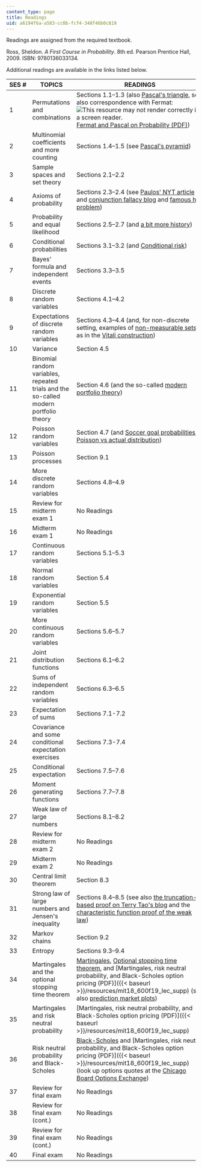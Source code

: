```yaml
---
content_type: page
title: Readings
uid: a6194f6a-a583-cc0b-fcf4-348f46b0c819
---
```


Readings are assigned from the required textbook.

Ross, Sheldon. _A First Course in Probability_. 8th ed. Pearson Prentice Hall, 2009. ISBN: 9780136033134.

Additional readings are available in the links listed below.

| SES # | TOPICS | READINGS |
| --- | --- | --- |
| 1 | Permutations and combinations | Sections 1.1–1.3 (also [Pascal's triangle](https://en.wikipedia.org/wiki/Pascal's_triangle), see also correspondence with Fermat: ![This resource may not render correctly in a screen reader.](/images/inacessible.gif)[Fermat and Pascal on Probability (PDF)](http://www.york.ac.uk/depts/maths/histstat/pascal.pdf)) |
| 2 | Multinomial coefficients and more counting | Sections 1.4–1.5 (see [Pascal's pyramid](http://en.wikipedia.org/wiki/Pascal's_pyramid)) |
| 3 | Sample spaces and set theory | Sections 2.1–2.2 |
| 4 | Axioms of probability | Sections 2.3–2.4 (see [Paulos' NYT article](http://opinionator.blogs.nytimes.com/2010/10/24/stories-vs-statistics/) and [conjunction fallacy blog](https://fs.blog/2016/09/bias-conjunction-fallacy/) and [famous hat problem](http://mathforum.org/library/drmath/view/56505.html)) |
| 5 | Probability and equal likelihood | Sections 2.5–2.7 (and [a bit more history](http://www.leidenuniv.nl/fsw/verduin/stathist/sh_17.htm)) |
| 6 | Conditional probabilities | Sections 3.1–3.2 (and [Conditional risk](http://xkcd.com/795/)) |
| 7 | Bayes' formula and independent events | Sections 3.3–3.5 |
| 8 | Discrete random variables | Sections 4.1–4.2 |
| 9 | Expectations of discrete random variables | Sections 4.3–4.4 (and, for non-discrete setting, examples of [non-measurable sets](http://en.wikipedia.org/wiki/Non-measurable_set), as in the [Vitali construction](http://en.wikipedia.org/wiki/Vitali_set)) |
| 10 | Variance | Section 4.5 |
| 11 | Binomial random variables, repeated trials and the so-called modern portfolio theory | Section 4.6 (and the so-called [modern portfolio theory](http://en.wikipedia.org/wiki/Modern_portfolio_theory)) |
| 12 | Poisson random variables | Section 4.7 (and [Soccer goal probabilities: Poisson vs actual distribution](https://blog.annabet.com/soccer-goal-probabilities-poisson-vs-actual-distribution/)) |
| 13 | Poisson processes | Section 9.1 |
| 14 | More discrete random variables | Sections 4.8–4.9 |
| 15 | Review for midterm exam 1 | No Readings |
| 16 | Midterm exam 1 | No Readings |
| 17 | Continuous random variables | Sections 5.1–5.3 |
| 18 | Normal random variables | Section 5.4 |
| 19 | Exponential random variables | Section 5.5 |
| 20 | More continuous random variables | Sections 5.6–5.7 |
| 21 | Joint distribution functions | Sections 6.1–6.2 |
| 22 | Sums of independent random variables | Sections 6.3–6.5 |
| 23 | Expectation of sums | Sections 7.1-7.2 |
| 24 | Covariance and some conditional expectation exercises | Sections 7.3-7.4 |
| 25 | Conditional expectation | Sections 7.5–7.6 |
| 26 | Moment generating functions | Sections 7.7–7.8 |
| 27 | Weak law of large numbers | Sections 8.1–8.2 |
| 28 | Review for midterm exam 2 | No Readings |
| 29 | Midterm exam 2 | No Readings |
| 30 | Central limit theorem | Section 8.3 |
| 31 | Strong law of large numbers and Jensen's inequality | Sections 8.4–8.5 (see also [the truncation-based proof on Terry Tao's blog](http://terrytao.wordpress.com/2008/06/18/the-strong-law-of-large-numbers/) and the [characteristic function proof of the weak law](http://en.wikipedia.org/wiki/Proof_of_the_law_of_large_numbers)) |
| 32 | Markov chains | Section 9.2 |
| 33 | Entropy | Sections 9.3–9.4 |
| 34 | Martingales and the optional stopping time theorem | [Martingales](http://en.wikipedia.org/wiki/Martingale_%28probability_theory%29), [Optional stopping time theorem](http://en.wikipedia.org/wiki/Optional_stopping_theorem), and [Martingales, risk neutral probability, and Black-Scholes option pricing (PDF)]({{< baseurl >}}/resources/mit18_600f19_lec_supp) (see also [prediction market plots](http://intrade.com/)) |
| 35 | Martingales and risk neutral probability | [Martingales, risk neutral probability, and Black-Scholes option pricing (PDF)]({{< baseurl >}}/resources/mit18_600f19_lec_supp) |
| 36 | Risk neutral probability and Black-Scholes | [Black-Scholes](http://en.wikipedia.org/wiki/Black%E2%80%93Scholes) and [Martingales, risk neutral probability, and Black-Scholes option pricing (PDF)]({{< baseurl >}}/resources/mit18_600f19_lec_supp) (look up options quotes at the [Chicago Board Options Exchange](http://www.cboe.com/)) |
| 37 | Review for final exam | No Readings |
| 38 | Review for final exam (cont.) | No Readings |
| 39 | Review for final exam (cont.) | No Readings |
| 40 | Final exam | No Readings